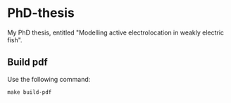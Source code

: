 # PhD-thesis

My PhD thesis, entitled "Modelling active electrolocation in weakly electric fish".

## Build pdf

Use the following command:

```
make build-pdf
```
